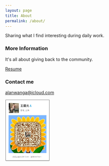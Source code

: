 ```yaml
---
layout: page
title: About
permalink: /about/
---
```


Sharing what I find interesting during daily work.

### More Information

It's all about giving back to the community.

<a href="/TaoyuanWang_resume.pdf">Resume</a>

### Contact me

[alanwanga@icloud.com](mailto:alanwanga@icloud.com)

<img src="/images/IMG_1750.JPG" height="200" />
